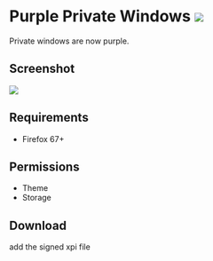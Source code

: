 # Purple Private Windows ![](https://img.shields.io/amo/v/purple-private-windows.svg)
Private windows are now purple.

## Screenshot
![](screenshots/1.png)

## Requirements
- Firefox 67+

## Permissions
- Theme
- Storage

## Download
add the signed xpi file
